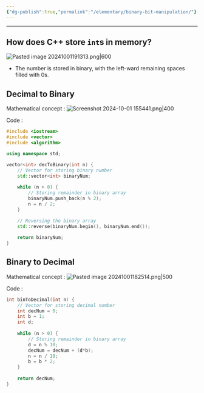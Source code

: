 ```yaml
---
{"dg-publish":true,"permalink":"/elementary/binary-bit-manipulation/"}
---
```


***
## How does C++ store `int`s in memory?
![Pasted image 20241001191313.png|600](/img/user/Attachments/Pasted%20image%2020241001191313.png)
- The number is stored in binary, with the left-ward remaining spaces filled with 0s. 

## Decimal to Binary

Mathematical concept :
![Screenshot 2024-10-01 155441.png|400](/img/user/Attachments/Screenshot%202024-10-01%20155441.png)

Code :
```cpp
#include <iostream>
#include <vector>
#include <algorithm>

using namespace std;

vector<int> decToBinary(int n) {
    // Vector for storing binary number
    std::vector<int> binaryNum;
    
    while (n > 0) {
        // Storing remainder in binary array
        binaryNum.push_back(n % 2);
        n = n / 2;
    }

    // Reversing the binary array
    std::reverse(binaryNum.begin(), binaryNum.end());
    
    return binaryNum;
}
```

## Binary to Decimal

Mathematical concept :
![Pasted image 20241001182514.png|500](/img/user/Attachments/Pasted%20image%2020241001182514.png)

Code :
```cpp
int binToDecimal(int n) {
    // Vector for storing decimal number 
    int decNum = 0;
    int b = 1;
    int d;
    
    while (n > 0) {
        // Storing remainder in binary array
        d = n % 10;
        decNum = decNum + (d*b);
        n = n / 10;
        b = b * 2;
    }
    
    return decNum;
}
```

